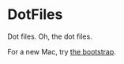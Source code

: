 # DotFiles

Dot files. Oh, the dot files.

For a new Mac, try [the bootstrap](https://github.com/jshiell/mac-bootstrap).
